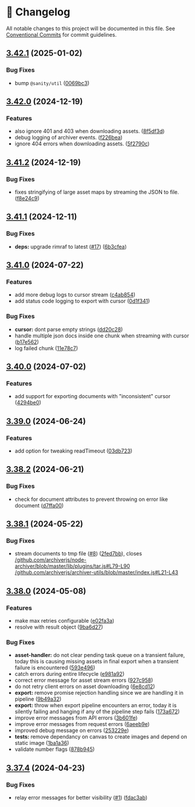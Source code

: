 <!-- markdownlint-disable --><!-- textlint-disable -->

# 📓 Changelog

All notable changes to this project will be documented in this file. See
[Conventional Commits](https://conventionalcommits.org) for commit guidelines.

## [3.42.1](https://github.com/sanity-io/export/compare/v3.42.0...v3.42.1) (2025-01-02)

### Bug Fixes

- bump `@sanity/util` ([0069bc3](https://github.com/sanity-io/export/commit/0069bc30b04bb7fc47f44fed36a3f0b52c179d03))

## [3.42.0](https://github.com/sanity-io/export/compare/v3.41.2...v3.42.0) (2024-12-19)

### Features

- also ignore 401 and 403 when downloading assets. ([8f5df3d](https://github.com/sanity-io/export/commit/8f5df3d6684121b0389e078a92385e5287c43456))
- debug logging of archiver events. ([f226bea](https://github.com/sanity-io/export/commit/f226bea73da9661b56a1a3db40ba14d2daee10c5))
- ignore 404 errors when downloading assets. ([5f2790c](https://github.com/sanity-io/export/commit/5f2790c9c80b23150ff55044fd8b9d030e0f144c))

## [3.41.2](https://github.com/sanity-io/export/compare/v3.41.1...v3.41.2) (2024-12-19)

### Bug Fixes

- fixes stringifying of large asset maps by streaming the JSON to file. ([f8e24c9](https://github.com/sanity-io/export/commit/f8e24c92811abc9dfcc1c40c6a2e3f5a5e3e3122))

## [3.41.1](https://github.com/sanity-io/export/compare/v3.41.0...v3.41.1) (2024-12-11)

### Bug Fixes

- **deps:** upgrade rimraf to latest ([#17](https://github.com/sanity-io/export/issues/17)) ([6b3cfea](https://github.com/sanity-io/export/commit/6b3cfea6c77f334eb212f4f5e5d03c697b07061b))

## [3.41.0](https://github.com/sanity-io/export/compare/v3.40.0...v3.41.0) (2024-07-22)

### Features

- add more debug logs to cursor stream ([c4ab854](https://github.com/sanity-io/export/commit/c4ab8549cb24380833729d4d241d4b1ef274fb76))
- add status code logging to export with cursor ([0d1f341](https://github.com/sanity-io/export/commit/0d1f341fbf0dceed58b2f5bfc2a4e7f377cff07f))

### Bug Fixes

- **cursor:** dont parse empty strings ([dd20c28](https://github.com/sanity-io/export/commit/dd20c288b779d94d1a83af6e8c71fb079a18c5df))
- handle multiple json docs inside one chunk when streaming with cursor ([b17e562](https://github.com/sanity-io/export/commit/b17e562462fcaef564503c64af54d26976a8d056))
- log failed chunk ([11e78c7](https://github.com/sanity-io/export/commit/11e78c77586ec3bb0fbdf19a9e256071b0803449))

## [3.40.0](https://github.com/sanity-io/export/compare/v3.39.0...v3.40.0) (2024-07-02)

### Features

- add support for exporting documents with "inconsistent" cursor ([4294be0](https://github.com/sanity-io/export/commit/4294be063b00b037186d47f18898dbe7cba1cd78))

## [3.39.0](https://github.com/sanity-io/export/compare/v3.38.2...v3.39.0) (2024-06-24)

### Features

- add option for tweaking readTimeout ([03db723](https://github.com/sanity-io/export/commit/03db72362914298834780c083412dfdd5f9ea484))

## [3.38.2](https://github.com/sanity-io/export/compare/v3.38.1...v3.38.2) (2024-06-21)

### Bug Fixes

- check for document attributes to prevent throwing on error like document ([d7ffa00](https://github.com/sanity-io/export/commit/d7ffa0014319d6edb01f5d2e63dde3ec634c0999))

## [3.38.1](https://github.com/sanity-io/export/compare/v3.38.0...v3.38.1) (2024-05-22)

### Bug Fixes

- stream documents to tmp file ([#8](https://github.com/sanity-io/export/issues/8)) ([2fed7bb](https://github.com/sanity-io/export/commit/2fed7bbe9973deadc49a741822c11ebf81079d38)), closes [/github.com/archiverjs/node-archiver/blob/master/lib/plugins/tar.js#L79-L90](https://github.com/sanity-io//github.com/archiverjs/node-archiver/blob/master/lib/plugins/tar.js/issues/L79-L90) [/github.com/archiverjs/archiver-utils/blob/master/index.js#L21-L43](https://github.com/sanity-io//github.com/archiverjs/archiver-utils/blob/master/index.js/issues/L21-L43)

## [3.38.0](https://github.com/sanity-io/export/compare/v3.37.4...v3.38.0) (2024-05-08)

### Features

- make max retries configurable ([e02fa3a](https://github.com/sanity-io/export/commit/e02fa3ad459647d467a2cd1663a03f15b2248952))
- resolve with result object ([9ba6d27](https://github.com/sanity-io/export/commit/9ba6d27b95f0575ec9cdb79d20fa4cd5eac5ef68))

### Bug Fixes

- **asset-handler:** do not clear pending task queue on a transient failure, today this is causing missing assets in final export when a transient failure is encountered ([593e496](https://github.com/sanity-io/export/commit/593e49638404b096660e1f8f4476cd1302c8dd95))
- catch errors during entire lifecycle ([e981a92](https://github.com/sanity-io/export/commit/e981a927fbe6914e02157e2612bb864ed572121b))
- correct error message for asset stream errors ([927c958](https://github.com/sanity-io/export/commit/927c958444a7aef2166a15c4b75b024b39626844))
- do not retry client errors on asset downloading ([6e8cd12](https://github.com/sanity-io/export/commit/6e8cd12f00cfc8f255a5dc75d38cc4876ce40eed))
- **export:** remove promise rejection handling since we are handling it in pipeline ([9b49a32](https://github.com/sanity-io/export/commit/9b49a32f4e4a32e62434ba9a31dc2a7019fe839f))
- **export:** throw when export pipeline encounters an error, today it is silently failing and hanging if any of the pipeline step fails ([173a672](https://github.com/sanity-io/export/commit/173a67282fc496e5ad77a1cf2beec1e3ea48ae20))
- improve error messages from API errors ([3b601fe](https://github.com/sanity-io/export/commit/3b601fed718f6ad74474fa1533c98919a2b32713))
- improve error messages from request errors ([6aeeb9e](https://github.com/sanity-io/export/commit/6aeeb9e5d0556213d0387e5d8ffd289e56af247b))
- improved debug message on errors ([253229e](https://github.com/sanity-io/export/commit/253229eb131513e981324057744d855aed57f690))
- **tests:** remove dependancy on canvas to create images and depend on static image ([1ba1a36](https://github.com/sanity-io/export/commit/1ba1a3613c2aa40b2f41d1ff0e7c82847bd33adf))
- validate number flags ([878b945](https://github.com/sanity-io/export/commit/878b9453fb87da776f7b9c4e92bd5e0766d7c765))

## [3.37.4](https://github.com/sanity-io/export/compare/v3.37.3...v3.37.4) (2024-04-23)

### Bug Fixes

- relay error messages for better visibility ([#1](https://github.com/sanity-io/export/issues/1)) ([fdac3ab](https://github.com/sanity-io/export/commit/fdac3ab53d75c21fdbf54582d4616b50bf68955a))
